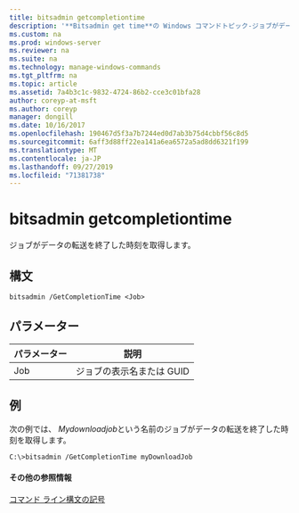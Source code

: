 ```yaml
---
title: bitsadmin getcompletiontime
description: '**Bitsadmin get time**の Windows コマンドトピック-ジョブがデータの転送を終了した時刻を取得します。'
ms.custom: na
ms.prod: windows-server
ms.reviewer: na
ms.suite: na
ms.technology: manage-windows-commands
ms.tgt_pltfrm: na
ms.topic: article
ms.assetid: 7a4b3c1c-9832-4724-86b2-cce3c01bfa28
author: coreyp-at-msft
ms.author: coreyp
manager: dongill
ms.date: 10/16/2017
ms.openlocfilehash: 190467d5f3a7b7244ed0d7ab3b75d4cbbf56c8d5
ms.sourcegitcommit: 6aff3d88ff22ea141a6ea6572a5ad8dd6321f199
ms.translationtype: MT
ms.contentlocale: ja-JP
ms.lasthandoff: 09/27/2019
ms.locfileid: "71381738"
---
```

# <a name="bitsadmin-getcompletiontime"></a>bitsadmin getcompletiontime



ジョブがデータの転送を終了した時刻を取得します。

## <a name="syntax"></a>構文

```
bitsadmin /GetCompletionTime <Job>
```

## <a name="parameters"></a>パラメーター

|パラメーター|説明|
|---------|-----------|
|Job|ジョブの表示名または GUID|

## <a name="BKMK_examples"></a>例

次の例では、 *Mydownloadjob*という名前のジョブがデータの転送を終了した時刻を取得します。
```
C:\>bitsadmin /GetCompletionTime myDownloadJob
```

#### <a name="additional-references"></a>その他の参照情報

[コマンド ライン構文の記号](command-line-syntax-key.md)